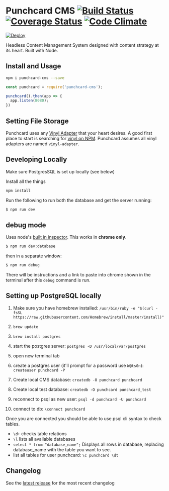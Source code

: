 # Punchcard CMS [![Build Status](https://travis-ci.org/punchcard-cms/punchcard.svg?branch=master)](https://travis-ci.org/punchcard-cms/punchcard) [![Coverage Status](https://coveralls.io/repos/github/punchcard-cms/punchcard/badge.svg?branch=master)](https://coveralls.io/github/punchcard-cms/punchcard?branch=master) [![Code Climate](https://codeclimate.com/github/punchcard-cms/punchcard/badges/gpa.svg)](https://codeclimate.com/github/punchcard-cms/punchcard)

[![Deploy](https://www.herokucdn.com/deploy/button.svg)](https://heroku.com/deploy?template=https://github.com/punchcard-cms/demo)

Headless Content Management System designed with content strategy at its heart. Built with Node.

## Install and Usage

```bash
npm i punchcard-cms --save
```

```javascript
const punchcard = require('punchcard-cms');

punchcard().then(app => {
  app.listen(8080);
})
```

## Setting File Storage

Punchcard uses any [Vinyl Adapter](https://www.npmjs.com/package/vinyl#what-is-a-vinyl-adapter) that your heart desires. A good first place to start is searching for [vinyl on NPM](https://www.npmjs.com/search?q=vinyl). Punchcard assumes all vinyl adapters are named `vinyl-adapter`.

## Developing Locally

Make sure PostgresSQL is set up locally (see below)

Install all the things

```bash
npm install
```

Run the following to run both the database and get the server running:

```bash
$ npm run dev
```

## debug mode

Uses node's [built in inspector](https://medium.com/@paul_irish/debugging-node-js-nightlies-with-chrome-devtools-7c4a1b95ae27#.vgad4zqg9). This works in **chrome only**.

```bash
$ npm run dev:database
```

then in a separate window:

```bash
$ npm run debug
```

There will be instructions and a link to paste into chrome shown in the terminal after this `debug` command is run.



## Setting up PostgreSQL locally

1. Make sure you have homebrew installed: `/usr/bin/ruby -e "$(curl -fsSL https://raw.githubusercontent.com/Homebrew/install/master/install)"`

2. `brew update`
3. `brew install postgres`
4. start the postgres server: `postgres -D /usr/local/var/postgres`

5. open new terminal tab
6. create a postgres user (it'll prompt for a password use `W@ts0n`): `createuser punchcard -P`

7. Create local CMS database: `createdb -O punchcard punchcard`

8. Create local test database: `createdb -O punchcard punchcard_test`

9. reconnect to psql as new user: `psql -d punchcard -U punchcard`

10. connect to db: `\connect punchcard`

Once you are connected you should be able to use psql cli syntax to check tables.
* `\d+` checks table relations
* `\l` lists all available databases
* `select * from "database_name";` Displays all rows in database, replacing database_name with the table you want to see.
* list all tables for user punchcard: `\c punchcard \dt`

## Changelog

See the [latest release](https://github.com/punchcard-cms/punchcard/releases/latest) for the most recent changelog
